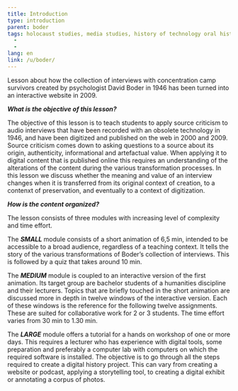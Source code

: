 ```yaml
---
title: Introduction
type: introduction
parent: boder
tags: holocaust studies, media studies, history of technology oral history,
  -
  -
lang: en
link: /u/boder/
---
```




<!-- more -->


Lesson about how the collection of interviews with concentration camp survivors created by psychologist David Boder in 1946 has been turned into an interactive website in 2009.


***What is the objective of this lesson?***

The objective of this lesson is to teach students to apply source criticism to audio interviews that have been recorded with an obsolete technology in 1946, and have been digitized and published on the web in 2000 and 2009. Source criticism comes down to asking questions to a source about its origin, authenticity, informational and artefactual value. When applying it to digital content that is published online this requires an understanding of the alterations of the content during the various transformation processes. In this lesson we discuss whether the meaning and value of an interview changes when it is transferred from its original context of creation, to a contenxt of preservation, and eventually to a context of digitization.

***How is the content organized?***

The lesson consists of three modules with increasing level of complexity and time effort.

The ***SMALL*** module consists of a short animation of 6,5 min, intended to be accessible to a broad audience, regardless of a teaching context. It tells the story of the various transformations of Boder’s collection of interviews. This is followed by a quiz that takes around 10 min.

The ***MEDIUM*** module is coupled to an interactive version of the first animation. Its target group are bachelor students of a humanities discipline and their lecturers. Topics that are briefly touched in the short animation are discussed more in depth in twelve windows of the interactive version. Each of these windows is the reference for the following twelve assignments. These are suited for collaborative work for 2 or 3 students. The time effort varies from 30 min to 1.30 min.

The ***LARGE*** module offers a tutorial for a hands on workshop of one or more days. This requires a lecturer who has experience with digital tools, some preparation and preferably a computer lab with computers on which the required software is installed.
The objective is to go through all the steps required to create a digital history project. This can vary from creating a website or podcast, applying a storytelling tool, to creating a digital exhibit or annotating a corpus of photos.
